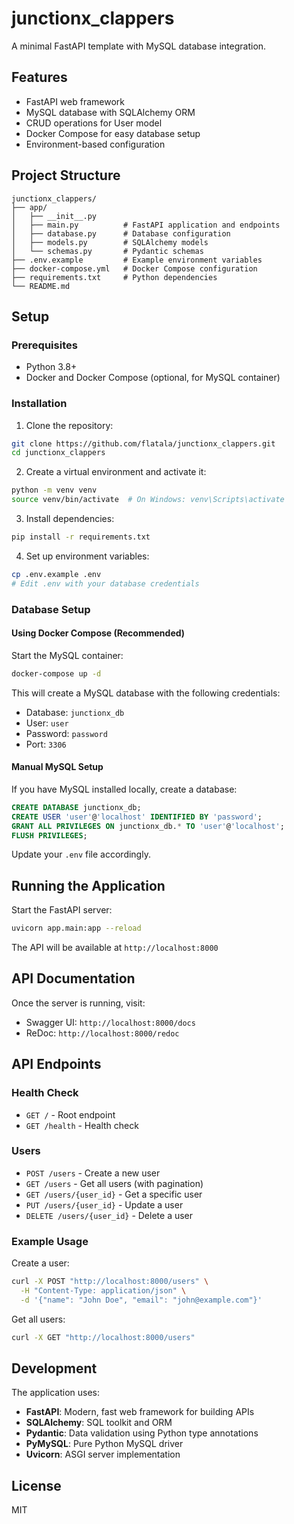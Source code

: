 # junctionx_clappers

A minimal FastAPI template with MySQL database integration.

## Features

- FastAPI web framework
- MySQL database with SQLAlchemy ORM
- CRUD operations for User model
- Docker Compose for easy database setup
- Environment-based configuration

## Project Structure

```
junctionx_clappers/
├── app/
│   ├── __init__.py
│   ├── main.py          # FastAPI application and endpoints
│   ├── database.py      # Database configuration
│   ├── models.py        # SQLAlchemy models
│   └── schemas.py       # Pydantic schemas
├── .env.example         # Example environment variables
├── docker-compose.yml   # Docker Compose configuration
├── requirements.txt     # Python dependencies
└── README.md
```

## Setup

### Prerequisites

- Python 3.8+
- Docker and Docker Compose (optional, for MySQL container)

### Installation

1. Clone the repository:
```bash
git clone https://github.com/flatala/junctionx_clappers.git
cd junctionx_clappers
```

2. Create a virtual environment and activate it:
```bash
python -m venv venv
source venv/bin/activate  # On Windows: venv\Scripts\activate
```

3. Install dependencies:
```bash
pip install -r requirements.txt
```

4. Set up environment variables:
```bash
cp .env.example .env
# Edit .env with your database credentials
```

### Database Setup

#### Using Docker Compose (Recommended)

Start the MySQL container:
```bash
docker-compose up -d
```

This will create a MySQL database with the following credentials:
- Database: `junctionx_db`
- User: `user`
- Password: `password`
- Port: `3306`

#### Manual MySQL Setup

If you have MySQL installed locally, create a database:
```sql
CREATE DATABASE junctionx_db;
CREATE USER 'user'@'localhost' IDENTIFIED BY 'password';
GRANT ALL PRIVILEGES ON junctionx_db.* TO 'user'@'localhost';
FLUSH PRIVILEGES;
```

Update your `.env` file accordingly.

## Running the Application

Start the FastAPI server:
```bash
uvicorn app.main:app --reload
```

The API will be available at `http://localhost:8000`

## API Documentation

Once the server is running, visit:
- Swagger UI: `http://localhost:8000/docs`
- ReDoc: `http://localhost:8000/redoc`

## API Endpoints

### Health Check
- `GET /` - Root endpoint
- `GET /health` - Health check

### Users
- `POST /users` - Create a new user
- `GET /users` - Get all users (with pagination)
- `GET /users/{user_id}` - Get a specific user
- `PUT /users/{user_id}` - Update a user
- `DELETE /users/{user_id}` - Delete a user

### Example Usage

Create a user:
```bash
curl -X POST "http://localhost:8000/users" \
  -H "Content-Type: application/json" \
  -d '{"name": "John Doe", "email": "john@example.com"}'
```

Get all users:
```bash
curl -X GET "http://localhost:8000/users"
```

## Development

The application uses:
- **FastAPI**: Modern, fast web framework for building APIs
- **SQLAlchemy**: SQL toolkit and ORM
- **Pydantic**: Data validation using Python type annotations
- **PyMySQL**: Pure Python MySQL driver
- **Uvicorn**: ASGI server implementation

## License

MIT